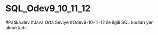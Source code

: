 # SQL_Odev9_10_11_12
#Patika.dev
#Java Orta Seviye
#Ödev9-10-11-12 ile ilgili SQL kodları yer almaktadır.
